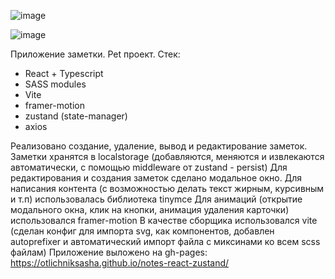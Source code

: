 ![image](https://github.com/OtlichnikSasha/notes-react-zustand/assets/71177045/6a603fb3-c579-49a1-90a5-416222f6422a)

![image](https://github.com/OtlichnikSasha/notes-react-zustand/assets/71177045/2b806fd0-4869-45f2-ad1b-37c365e77ab0)


Приложение заметки. Pet проект.
Стек:
 - React + Typescript
 - SASS modules
 - Vite
 - framer-motion
 - zustand (state-manager)
 - axios

Реализовано создание, удаление, вывод и редактирование заметок. Заметки хранятся в localstorage (добавляются, меняются и извлекаются автоматически, с помощью middleware от zustand - persist)
Для редактирования и создания заметок сделано модальное окно. Для написания контента (с возможностью делать текст жирным, курсивным и т.п) использовалась библиотека tinymce
Для анимаций (открытие модального окна, клик на кнопки, анимация удаления карточки) использовался framer-motion
В качестве сборщика использовался vite (сделан конфиг для импорта svg, как компонентов, добавлен autoprefixer и автоматический импорт файла с миксинами ко всем scss файлам)
Приложение выложено на gh-pages: https://otlichniksasha.github.io/notes-react-zustand/
